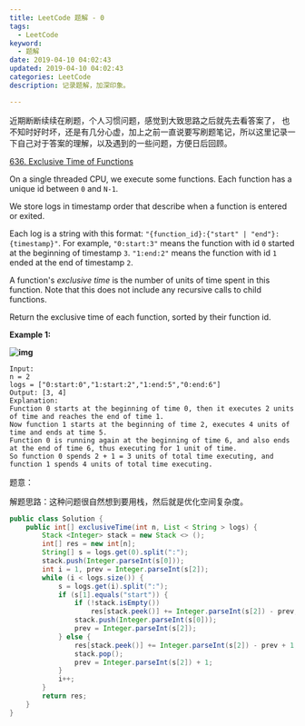 ```yaml
---
title: LeetCode 题解 - 0
tags:
  - LeetCode
keyword:
  - 题解
date: 2019-04-10 04:02:43
updated: 2019-04-10 04:02:43
categories: LeetCode
description: 记录题解，加深印象。

---
```


近期断断续续在刷题，个人习惯问题，感觉到大致思路之后就先去看答案了， 也不知时好时坏，还是有几分心虚，加上之前一直说要写刷题笔记，所以这里记录一下自己对于答案的理解，以及遇到的一些问题，方便日后回顾。



<!-- more -->

[636. Exclusive Time of Functions](https://leetcode.com/problems/exclusive-time-of-functions/)



On a single threaded CPU, we execute some functions.  Each function has a unique id between `0` and `N-1`.

We store logs in timestamp order that describe when a function is entered or exited.

Each log is a string with this format: `"{function_id}:{"start" | "end"}:{timestamp}"`.  For example, `"0:start:3"` means the function with id `0` started at the beginning of timestamp `3`.  `"1:end:2"` means the function with id `1` ended at the end of timestamp `2`.

A function's *exclusive time* is the number of units of time spent in this function.  Note that this does not include any recursive calls to child functions.

Return the exclusive time of each function, sorted by their function id.

 

**Example 1:**

**![img](https://assets.leetcode.com/uploads/2019/04/05/diag1b.png)**

```
Input:
n = 2
logs = ["0:start:0","1:start:2","1:end:5","0:end:6"]
Output: [3, 4]
Explanation:
Function 0 starts at the beginning of time 0, then it executes 2 units of time and reaches the end of time 1.
Now function 1 starts at the beginning of time 2, executes 4 units of time and ends at time 5.
Function 0 is running again at the beginning of time 6, and also ends at the end of time 6, thus executing for 1 unit of time. 
So function 0 spends 2 + 1 = 3 units of total time executing, and function 1 spends 4 units of total time executing.
```



题意：

解题思路：这种问题很自然想到要用栈，然后就是优化空间复杂度。



```java
public class Solution {
    public int[] exclusiveTime(int n, List < String > logs) {
        Stack <Integer> stack = new Stack <> ();
        int[] res = new int[n];
        String[] s = logs.get(0).split(":");
        stack.push(Integer.parseInt(s[0]));
        int i = 1, prev = Integer.parseInt(s[2]);
        while (i < logs.size()) {
            s = logs.get(i).split(":");
            if (s[1].equals("start")) {
                if (!stack.isEmpty())
                    res[stack.peek()] += Integer.parseInt(s[2]) - prev;
                stack.push(Integer.parseInt(s[0]));
                prev = Integer.parseInt(s[2]);
            } else {
                res[stack.peek()] += Integer.parseInt(s[2]) - prev + 1;
                stack.pop();
                prev = Integer.parseInt(s[2]) + 1;
            }
            i++;
        }
        return res;
    }
}
```

